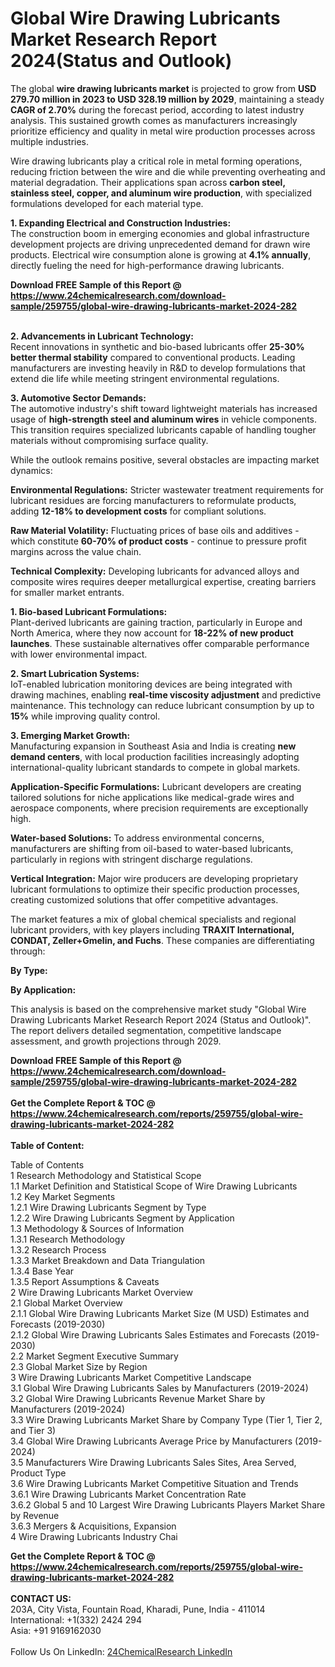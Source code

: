 <h1>Global Wire Drawing Lubricants Market Research Report 2024(Status and Outlook)</h1><p>The global <strong>wire drawing lubricants market</strong> is projected to grow from <strong>USD 279.70 million in 2023 to USD 328.19 million by 2029</strong>, maintaining a steady <strong>CAGR of 2.70%</strong> during the forecast period, according to latest industry analysis. This sustained growth comes as manufacturers increasingly prioritize efficiency and quality in metal wire production processes across multiple industries.</p><p>Wire drawing lubricants play a critical role in metal forming operations, reducing friction between the wire and die while preventing overheating and material degradation. Their applications span across <strong>carbon steel, stainless steel, copper, and aluminum wire production</strong>, with specialized formulations developed for each material type.</p><p><strong>1. Expanding Electrical and Construction Industries:</strong><br>
The construction boom in emerging economies and global infrastructure development projects are driving unprecedented demand for drawn wire products. Electrical wire consumption alone is growing at <strong>4.1% annually</strong>, directly fueling the need for high-performance drawing lubricants.</p><div><b>Download FREE Sample of this Report @ 
            <a href="https://www.24chemicalresearch.com/download-sample/259755/global-wire-drawing-lubricants-market-2024-282">
            https://www.24chemicalresearch.com/download-sample/259755/global-wire-drawing-lubricants-market-2024-282</a></b></div><br><p><strong>2. Advancements in Lubricant Technology:</strong><br>
Recent innovations in synthetic and bio-based lubricants offer <strong>25-30% better thermal stability</strong> compared to conventional products. Leading manufacturers are investing heavily in R&amp;D to develop formulations that extend die life while meeting stringent environmental regulations.</p><p><strong>3. Automotive Sector Demands:</strong><br>
The automotive industry's shift toward lightweight materials has increased usage of <strong>high-strength steel and aluminum wires</strong> in vehicle components. This transition requires specialized lubricants capable of handling tougher materials without compromising surface quality.</p><p>While the outlook remains positive, several obstacles are impacting market dynamics:</p><p><strong>Environmental Regulations:</strong> Stricter wastewater treatment requirements for lubricant residues are forcing manufacturers to reformulate products, adding <strong>12-18% to development costs</strong> for compliant solutions.</p><p><strong>Raw Material Volatility:</strong> Fluctuating prices of base oils and additives - which constitute <strong>60-70% of product costs</strong> - continue to pressure profit margins across the value chain.</p><p><strong>Technical Complexity:</strong> Developing lubricants for advanced alloys and composite wires requires deeper metallurgical expertise, creating barriers for smaller market entrants.</p><p><strong>1. Bio-based Lubricant Formulations:</strong><br>
Plant-derived lubricants are gaining traction, particularly in Europe and North America, where they now account for <strong>18-22% of new product launches</strong>. These sustainable alternatives offer comparable performance with lower environmental impact.</p><p><strong>2. Smart Lubrication Systems:</strong><br>
IoT-enabled lubrication monitoring devices are being integrated with drawing machines, enabling <strong>real-time viscosity adjustment</strong> and predictive maintenance. This technology can reduce lubricant consumption by up to <strong>15%</strong> while improving quality control.</p><p><strong>3. Emerging Market Growth:</strong><br>
Manufacturing expansion in Southeast Asia and India is creating <strong>new demand centers</strong>, with local production facilities increasingly adopting international-quality lubricant standards to compete in global markets.</p><p><strong>Application-Specific Formulations:</strong> Lubricant developers are creating tailored solutions for niche applications like medical-grade wires and aerospace components, where precision requirements are exceptionally high.</p><p><strong>Water-based Solutions:</strong> To address environmental concerns, manufacturers are shifting from oil-based to water-based lubricants, particularly in regions with stringent discharge regulations.</p><p><strong>Vertical Integration:</strong> Major wire producers are developing proprietary lubricant formulations to optimize their specific production processes, creating customized solutions that offer competitive advantages.</p><p>The market features a mix of global chemical specialists and regional lubricant providers, with key players including <strong>TRAXIT International, CONDAT, Zeller+Gmelin, and Fuchs</strong>. These companies are differentiating through:</p><p><strong>By Type:</strong></p><p><strong>By Application:</strong></p><p>This analysis is based on the comprehensive market study "Global Wire Drawing Lubricants Market Research Report 2024 (Status and Outlook)". The report delivers detailed segmentation, competitive landscape assessment, and growth projections through 2029.</p><div><b>Download FREE Sample of this Report @ 
            <a href="https://www.24chemicalresearch.com/download-sample/259755/global-wire-drawing-lubricants-market-2024-282">
            https://www.24chemicalresearch.com/download-sample/259755/global-wire-drawing-lubricants-market-2024-282</a></b></div><br><div><b>Get the Complete Report & TOC @ 
            <a href="https://www.24chemicalresearch.com/reports/259755/global-wire-drawing-lubricants-market-2024-282">
            https://www.24chemicalresearch.com/reports/259755/global-wire-drawing-lubricants-market-2024-282</a></b></div><br>
            <b>Table of Content:</b><p>Table of Contents<br />
1 Research Methodology and Statistical Scope<br />
1.1 Market Definition and Statistical Scope of Wire Drawing Lubricants<br />
1.2 Key Market Segments<br />
1.2.1 Wire Drawing Lubricants Segment by Type<br />
1.2.2 Wire Drawing Lubricants Segment by Application<br />
1.3 Methodology & Sources of Information<br />
1.3.1 Research Methodology<br />
1.3.2 Research Process<br />
1.3.3 Market Breakdown and Data Triangulation<br />
1.3.4 Base Year<br />
1.3.5 Report Assumptions & Caveats<br />
2 Wire Drawing Lubricants Market Overview<br />
2.1 Global Market Overview<br />
2.1.1 Global Wire Drawing Lubricants Market Size (M USD) Estimates and Forecasts (2019-2030)<br />
2.1.2 Global Wire Drawing Lubricants Sales Estimates and Forecasts (2019-2030)<br />
2.2 Market Segment Executive Summary<br />
2.3 Global Market Size by Region<br />
3 Wire Drawing Lubricants Market Competitive Landscape<br />
3.1 Global Wire Drawing Lubricants Sales by Manufacturers (2019-2024)<br />
3.2 Global Wire Drawing Lubricants Revenue Market Share by Manufacturers (2019-2024)<br />
3.3 Wire Drawing Lubricants Market Share by Company Type (Tier 1, Tier 2, and Tier 3)<br />
3.4 Global Wire Drawing Lubricants Average Price by Manufacturers (2019-2024)<br />
3.5 Manufacturers Wire Drawing Lubricants Sales Sites, Area Served, Product Type<br />
3.6 Wire Drawing Lubricants Market Competitive Situation and Trends<br />
3.6.1 Wire Drawing Lubricants Market Concentration Rate<br />
3.6.2 Global 5 and 10 Largest Wire Drawing Lubricants Players Market Share by Revenue<br />
3.6.3 Mergers & Acquisitions, Expansion<br />
4 Wire Drawing Lubricants Industry Chai</p><div><b>Get the Complete Report & TOC @ 
            <a href="https://www.24chemicalresearch.com/reports/259755/global-wire-drawing-lubricants-market-2024-282">
            https://www.24chemicalresearch.com/reports/259755/global-wire-drawing-lubricants-market-2024-282</a></b></div><br><b>CONTACT US:</b><br>
            203A, City Vista, Fountain Road, Kharadi, Pune, India - 411014<br>
            International: +1(332) 2424 294<br>
            Asia: +91 9169162030 <br><br>
            Follow Us On LinkedIn: <a href="https://www.linkedin.com/company/24chemicalresearch/">24ChemicalResearch LinkedIn</a>